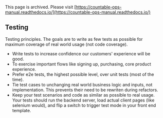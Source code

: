 This page is archived. Please visit [https://countable-ops-manual.readthedocs.io/](https://countable-ops-manual.readthedocs.io/)

## Testing

Testing principles. The goals are to write as few tests as possible for maximum coverage of real world usage (not code coverage).

  * Write tests to increase confidence our customers' experience will be good.
  * To exercise important flows like signing up, purchasing, core product experience.
  * Prefer e2e tests, the highest possible level, over unit tests (most of the time).
  * Tie test cases to unchanging real world business logic and inputs, not implementation. This prevents their need to be rewriten during refactors.
  * Keep your test scenarios and code as similar as possible to real usage. Your tests should run the backend server, load actual client pages (like selenium would), and flip a switch to trigger test mode in your front end template.
